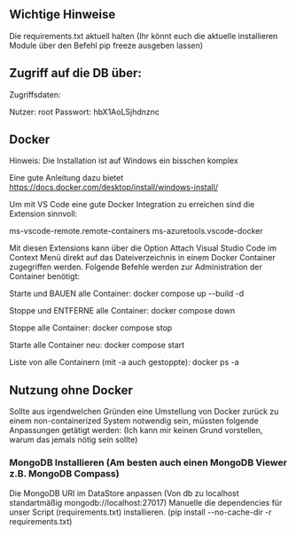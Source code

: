 ## Wichtige Hinweise

Die requirements.txt aktuell halten (Ihr könnt euch die aktuelle installieren Module über den Befehl pip freeze ausgeben lassen)

## Zugriff auf die DB über:
Zugriffsdaten:

Nutzer: root
Passwort: hbX1AoLSjhdnznc


## Docker

Hinweis: Die Installation ist auf Windows ein bisschen komplex

Eine gute Anleitung dazu bietet https://docs.docker.com/desktop/install/windows-install/


Um mit VS Code eine gute Docker Integration zu erreichen sind die Extension sinnvoll:

ms-vscode-remote.remote-containers
ms-azuretools.vscode-docker

Mit diesen Extensions kann über die Option Attach Visual Studio Code im Context Menü direkt auf das Dateiverzeichnis in einem Docker Container zugegriffen werden.
Folgende Befehle werden zur Administration der Container benötigt:

Starte und BAUEN alle Container:
docker compose up --build -d

Stoppe und ENTFERNE alle Container:
docker compose down

Stoppe alle Container:
docker compose stop

Starte alle Container neu:
docker compose start

Liste von alle Containern (mit -a auch gestoppte):
docker ps -a



## Nutzung ohne Docker
Sollte aus irgendwelchen Gründen eine Umstellung von Docker zurück zu einem non-containerized System notwendig sein, müssten folgende Anpassungen getätigt werden:
(Ich kann mir keinen Grund vorstellen, warum das jemals nötig sein sollte)

### MongoDB Installieren (Am besten auch einen MongoDB Viewer z.B. MongoDB Compass)
Die MongoDB URI im DataStore anpassen (Von db zu localhost standartmäßig mongodb://localhost:27017)
Manuelle die dependencies für unser Script (requirements.txt) installieren. (pip install --no-cache-dir -r requirements.txt)